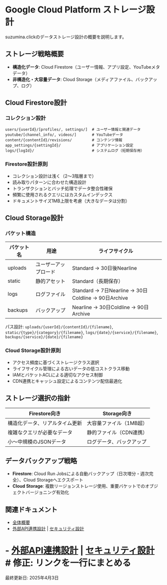# Google Cloud Platform ストレージ設計

suzumina.clickのデータストレージ設計の概要を説明します。

## ストレージ戦略概要

- **構造化データ**: Cloud Firestore（ユーザー情報、アプリ設定、YouTubeメタデータ）
- **非構造化・大容量データ**: Cloud Storage（メディアファイル、バックアップ、ログ）

## Cloud Firestore設計

### コレクション設計

```text
users/{userId}/[profiles/, settings/]  # ユーザー情報と関連データ
youtube/[channel_info/, videos/]       # YouTubeデータ
content/{contentId}/revisions/         # コンテンツ情報
app_settings/{settingId}/              # アプリケーション設定
logs/{logId}/                          # システムログ（短期保存用）
```

### Firestore設計原則

- コレクション設計は浅く（2〜3階層まで）
- 読み取りパターンに合わせた構造設計
- トランザクションとバッチ処理でデータ整合性確保
- 頻繁に使用されるクエリにはカスタムインデックス
- ドキュメントサイズ1MB上限を考慮（大きなデータは分割）

## Cloud Storage設計

### バケット構造

| バケット名 | 用途 | ライフサイクル |
|----------|------|-------------|
| uploads  | ユーザーアップロード | Standard → 30日後Nearline |
| static   | 静的アセット | Standard（長期保存） |
| logs     | ログファイル | Standard → 7日Nearline → 30日Coldline → 90日Archive |
| backups  | バックアップ | Nearline → 30日Coldline → 90日Archive |

パス設計: `uploads/{userId}/{contentId}/{filename}`, `static/{type}/{category}/{filename}`, `logs/{date}/{service}/{filename}`, `backups/{service}/{date}/{filename}`

### Cloud Storage設計原則

- アクセス頻度に基づくストレージクラス選択
- ライフサイクル管理による古いデータの低コストクラス移動
- IAMとバケットACLによる適切なアクセス制御
- CDN連携とキャッシュ設定によるコンテンツ配信最適化

## ストレージ選択の指針

| Firestore向き | Storage向き |
|-------------|------------|
| 構造化データ、リアルタイム更新 | 大容量ファイル（1MB超） |
| 複雑なクエリが必要なデータ | 静的ファイル（CDN連携） |
| 小〜中規模のJSONデータ | ログデータ、バックアップ |

## データバックアップ戦略

- **Firestore**: Cloud Run Jobsによる自動バックアップ（日次増分・週次完全）、Cloud Storageへエクスポート
- **Cloud Storage**: 複数リージョンストレージ使用、重要バケットでのオブジェクトバージョニング有効化

## 関連ドキュメント

- [全体概要](GCP_OVERVIEW.md)
- [外部API連携設計](GCP_EXTERNAL_APIS.md) | [セキュリティ設計](GCP_SECURITY.md)

# - [外部API連携設計](GCP_EXTERNAL_APIS.md) | [セキュリティ設計](GCP_SECURITY.md) # 修正: リンクを一行にまとめる

最終更新日: 2025年4月3日
